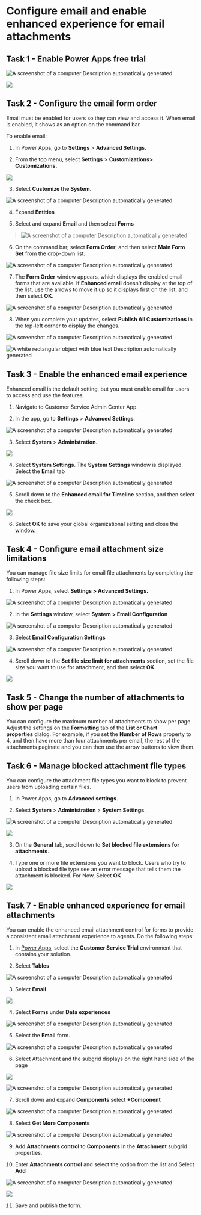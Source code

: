# Configure email and enable enhanced experience for email attachments

## Task 1 - Enable Power Apps free trial

![A screenshot of a computer Description automatically
generated](./media/media12/image1.png)

![](./media/media12/image2.png)

## Task 2 - Configure the email form order

Email must be enabled for users so they can view and access it. When
email is enabled, it shows as an option on the command bar.

To enable email:

1.  In Power Apps, go to **Settings** \> **Advanced Settings**.

2.  From the top menu, select **Settings** \> **Customizations\>
    Customizations.**

![](./media/media12/image3.png)

3.  Select **Customize the System**.

![A screenshot of a computer Description automatically
generated](./media/media12/image4.png)

4.  Expand **Entities**

5.  Select and expand **Email** and then select **Forms**

> ![A screenshot of a computer Description automatically
> generated](./media/media12/image5.png)

6.  On the command bar, select **Form Order**, and then select **Main
    Form Set** from the drop-down list.

![A screenshot of a computer Description automatically
generated](./media/media12/image6.png)

7.  The **Form Order** window appears, which displays the enabled email
    forms that are available. If **Enhanced email** doesn't display at
    the top of the list, use the arrows to move it up so it displays
    first on the list, and then select **OK**.

![A screenshot of a computer Description automatically
generated](./media/media12/image7.png)

8.  When you complete your updates, select **Publish All
    Customizations** in the top-left corner to display the changes.

![A screenshot of a computer Description automatically
generated](./media/media12/image8.png)

![A white rectangular object with blue text Description automatically
generated](./media/media12/image9.png)

## Task 3 - Enable the enhanced email experience

Enhanced email is the default setting, but you must enable email for
users to access and use the features.

1.  Navigate to Customer Service Admin Center App.

2.  In the app, go to **Settings** \> **Advanced Settings**.

![A screenshot of a computer Description automatically
generated](./media/media12/image10.png)

3.  Select **System** \> **Administration**.

![](./media/media12/image11.png)

4.  Select **System Settings**. The **System Settings** window is
    displayed. Select the **Email** tab

![A screenshot of a computer Description automatically
generated](./media/media12/image12.png)

5.  Scroll down to the **Enhanced email for Timeline** section, and then
    select the check box.

![](./media/media12/image13.png)

6.  Select **OK** to save your global organizational setting and close
    the window.

## Task 4 - Configure email attachment size limitations

You can manage file size limits for email file attachments by completing
the following steps:

1.  In Power Apps, select **Settings \> Advanced Settings.**

![A screenshot of a computer Description automatically
generated](./media/media12/image14.png)

2.  In the **Settings** window, select **System \> Email Configuration**

![A screenshot of a computer Description automatically
generated](./media/media12/image15.png)

3.  Select **Email Configuration Settings**

![A screenshot of a computer Description automatically
generated](./media/media12/image16.png)

4.  Scroll down to the **Set file size limit for attachments** section,
    set the file size you want to use for attachment, and then
    select **OK**.

![](./media/media12/image17.png)

## Task 5 - Change the number of attachments to show per page

You can configure the maximum number of attachments to show per page.
Adjust the settings on the **Formatting** tab of the **List or Chart
properties** dialog. For example, if you set the **Number of
Rows** property to 4, and then have more than four attachments per
email, the rest of the attachments paginate and you can then use the
arrow buttons to view them.

## Task 6 - Manage blocked attachment file types

You can configure the attachment file types you want to block to prevent
users from uploading certain files.

1.  In Power Apps, go to **Advanced settings**.

2.  Select **System** \> **Administration** \> **System Settings**.

![A screenshot of a computer Description automatically
generated](./media/media12/image18.png)

![](./media/media12/image19.png)

3.  On the **General** tab, scroll down to **Set blocked file extensions
    for attachments**.

4.  Type one or more file extensions you want to block. Users who try to
    upload a blocked file type see an error message that tells them the
    attachment is blocked. For Now, Select **OK**

![](./media/media12/image20.png)

## Task 7 - Enable enhanced experience for email attachments

You can enable the enhanced email attachment control for forms to
provide a consistent email attachment experience to agents. Do the
following steps:

1.  In [Power Apps](https://make.powerapps.com/), select the **Customer
    Service Trial** environment that contains your solution.

2.  Select **Tables**

![A screenshot of a computer Description automatically
generated](./media/media12/image21.png)

3.  Select **Email**

![](./media/media12/image22.png)

4.  Select **Forms** under **Data experiences**

![A screenshot of a computer Description automatically
generated](./media/media12/image23.png)

5.  Select the **Email** form.

![A screenshot of a computer Description automatically
generated](./media/media12/image24.png)

6.  Select Attachment and the subgrid displays on the right hand side of
    the page

![](./media/media12/image25.png)

![A screenshot of a computer Description automatically
generated](./media/media12/image26.png)

7.  Scroll down and expand **Components** select **+Component**

![A screenshot of a computer Description automatically
generated](./media/media12/image27.png)

8.  Select **Get More Components**

![A screenshot of a computer Description automatically
generated](./media/media12/image28.png)

9.  Add **Attachments control** to **Components** in
    the **Attachment** subgrid properties.

10. Enter **Attachments control** and select the option from the list
    and Select **Add**

![A screenshot of a computer Description automatically
generated](./media/media12/image29.png)

![](./media/media12/image30.png)

11. Save and publish the form.
